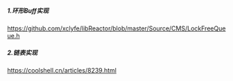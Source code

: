 ##### 1.环形Buff实现
https://github.com/xclyfe/libReactor/blob/master/Source/CMS/LockFreeQueue.h

##### 2.链表实现
https://coolshell.cn/articles/8239.html